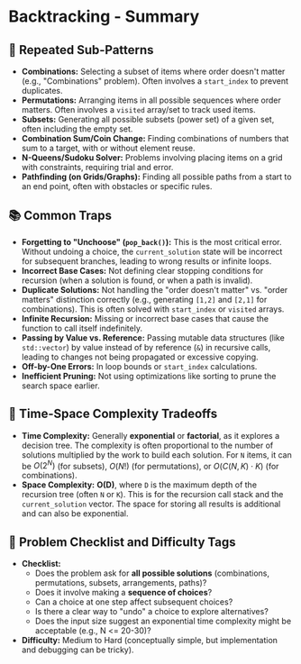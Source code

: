 # Backtracking - Summary

## 🔁 Repeated Sub-Patterns
* **Combinations:** Selecting a subset of items where order doesn't matter (e.g., "Combinations" problem). Often involves a `start_index` to prevent duplicates.
* **Permutations:** Arranging items in all possible sequences where order matters. Often involves a `visited` array/set to track used items.
* **Subsets:** Generating all possible subsets (power set) of a given set, often including the empty set.
* **Combination Sum/Coin Change:** Finding combinations of numbers that sum to a target, with or without element reuse.
* **N-Queens/Sudoku Solver:** Problems involving placing items on a grid with constraints, requiring trial and error.
* **Pathfinding (on Grids/Graphs):** Finding all possible paths from a start to an end point, often with obstacles or specific rules.

## 📚 Common Traps
* **Forgetting to "Unchoose" (`pop_back()`):** This is the most critical error. Without undoing a choice, the `current_solution` state will be incorrect for subsequent branches, leading to wrong results or infinite loops.
* **Incorrect Base Cases:** Not defining clear stopping conditions for recursion (when a solution is found, or when a path is invalid).
* **Duplicate Solutions:** Not handling the "order doesn't matter" vs. "order matters" distinction correctly (e.g., generating `[1,2]` and `[2,1]` for combinations). This is often solved with `start_index` or `visited` arrays.
* **Infinite Recursion:** Missing or incorrect base cases that cause the function to call itself indefinitely.
* **Passing by Value vs. Reference:** Passing mutable data structures (like `std::vector`) by value instead of by reference (`&`) in recursive calls, leading to changes not being propagated or excessive copying.
* **Off-by-One Errors:** In loop bounds or `start_index` calculations.
* **Inefficient Pruning:** Not using optimizations like sorting to prune the search space earlier.

## 🔁 Time-Space Complexity Tradeoffs
* **Time Complexity:** Generally **exponential** or **factorial**, as it explores a decision tree. The complexity is often proportional to the number of solutions multiplied by the work to build each solution. For `N` items, it can be $O(2^N)$ (for subsets), $O(N!)$ (for permutations), or $O(C(N,K) \cdot K)$ (for combinations).
* **Space Complexity:** **O(D)**, where `D` is the maximum depth of the recursion tree (often `N` or `K`). This is for the recursion call stack and the `current_solution` vector. The space for storing all results is additional and can also be exponential.

## 📌 Problem Checklist and Difficulty Tags
* **Checklist:**
    * Does the problem ask for **all possible solutions** (combinations, permutations, subsets, arrangements, paths)?
    * Does it involve making a **sequence of choices**?
    * Can a choice at one step affect subsequent choices?
    * Is there a clear way to "undo" a choice to explore alternatives?
    * Does the input size suggest an exponential time complexity might be acceptable (e.g., N <= 20-30)?
* **Difficulty:** Medium to Hard (conceptually simple, but implementation and debugging can be tricky).
